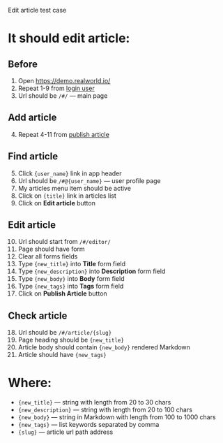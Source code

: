 Edit article test case

# It should edit article:

## Before

1. Open https://demo.realworld.io/
2. Repeat 1-9 from [login user](../login_user.md)
3. Url should be `/#/` — main page

## Add article

4. Repeat 4-11 from [publish article](publish_article.md)

## Find article

5. Click `{user_name}` link in app header
6. Url should be `/#@{user_name}` — user profile page
7. My articles menu item should be active
8. Click on `{title}` link in articles list
9. Click on **Edit article** button

## Edit article

10. Url should start from `/#/editor/`
11. Page should have form
12. Clear all forms fields
13. Type `{new_title}` into **Title** form field
14. Type `{new_description}` into **Description** form field
15. Type `{new_body}` into **Body** form field
16. Type `{new_tags}` into **Tags** form field
17. Click on **Publish Article** button

## Check article

18. Url should be `/#/article/{slug}`
19. Page heading should be `{new_title}`
20. Article body should contain `{new_body}` rendered Markdown
21. Article should have `{new_tags}`

# Where:

* `{new_title}` — string with length from 20 to 30 chars
* `{new_description}` — string with length from 20 to 100 chars
* `{new_body}` — string in Markdown with length from 100 to 1000 chars
* `{new_tags}` — list keywords separated by comma
* `{slug}` — article url path address
